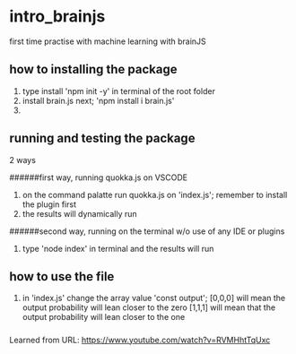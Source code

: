 # intro_brainjs
first time practise with machine learning with brainJS

## how to installing the package

1. type install 'npm init -y' in terminal of the root folder
2. install brain.js next; 'npm install i brain.js'
3.

## running and testing the package
2 ways

######first way, running quokka.js on VSCODE
1. on the command palatte run quokka.js on 'index.js'; remember to install the plugin first
2. the results will dynamically run

######second way, running on the terminal w/o use of any IDE or plugins
1. type 'node index' in terminal and the results will run

## how to use the file
1. in 'index.js' change the array value 'const output';
   [0,0,0] will mean the output probability will lean closer to the zero
   [1,1,1] will mean that the output probability will lean closer to the one

#####
Learned from URL:
https://www.youtube.com/watch?v=RVMHhtTqUxc